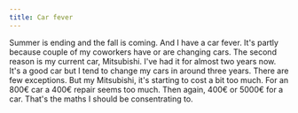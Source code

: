 ```yaml
---
title: Car fever
---
```


Summer is ending and the fall is coming. And I have a car fever. It's partly because couple of my coworkers have or are changing cars. The second reason is my current car, Mitsubishi. I've had it for almost two years now. It's a good car but I tend to change my cars in around three years. There are few exceptions. But my Mitsubishi, it's starting to cost a bit too much. For an 800€ car a 400€ repair seems too much. Then again, 400€ or 5000€ for a car. That's the maths I should be consentrating to.